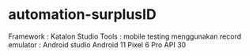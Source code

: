 # automation-surplusID
Framework : Katalon Studio
Tools : mobile testing menggunakan record 
emulator : Android studio
           Android 11 Pixel 6 Pro API 30

